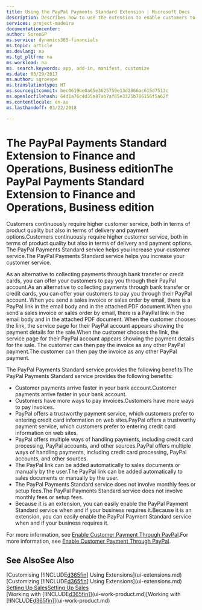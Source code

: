 ```yaml
---
title: Using the PayPal Payments Standard Extension | Microsoft Docs
description: Describes how to use the extension to enable customers to make payments with PayPal.
services: project-madeira
documentationcenter: 
author: SorenGP
ms.service: dynamics365-financials
ms.topic: article
ms.devlang: na
ms.tgt_pltfrm: na
ms.workload: na
ms. search.keywords: app, add-in, manifest, customize
ms.date: 03/29/2017
ms.author: sgroespe
ms.translationtype: HT
ms.sourcegitcommit: bec0619be0a65e3625759e13d2866ac615d7513c
ms.openlocfilehash: 64d1a76c4d35a87ab7af85e3325b786156f5a62f
ms.contentlocale: en-au
ms.lasthandoff: 03/22/2018

---
```

# <a name="the-paypal-payments-standard-extension-to-finance-and-operations-business-edition"></a><span data-ttu-id="2414c-103">The PayPal Payments Standard Extension to Finance and Operations, Business edition</span><span class="sxs-lookup"><span data-stu-id="2414c-103">The PayPal Payments Standard Extension to Finance and Operations, Business edition</span></span> 
<span data-ttu-id="2414c-104">Customers continuously require higher customer service, both in terms of product quality but also in terms of delivery and payment options.</span><span class="sxs-lookup"><span data-stu-id="2414c-104">Customers continuously require higher customer service, both in terms of product quality but also in terms of delivery and payment options.</span></span> <span data-ttu-id="2414c-105">The PayPal Payments Standard service helps you increase your customer service.</span><span class="sxs-lookup"><span data-stu-id="2414c-105">The PayPal Payments Standard service helps you increase your customer service.</span></span>

<span data-ttu-id="2414c-106">As an alternative to collecting payments through bank transfer or credit cards, you can offer your customers to pay you through their PayPal account.</span><span class="sxs-lookup"><span data-stu-id="2414c-106">As an alternative to collecting payments through bank transfer or credit cards, you can offer your customers to pay you through their PayPal account.</span></span> <span data-ttu-id="2414c-107">When you send a sales invoice or sales order by email, there is a PayPal link in the email body and in the attached PDF document.</span><span class="sxs-lookup"><span data-stu-id="2414c-107">When you send a sales invoice or sales order by email, there is a PayPal link in the email body and in the attached PDF document.</span></span> <span data-ttu-id="2414c-108">When the customer chooses the link, the service page for their PayPal account appears showing the payment details for the sale.</span><span class="sxs-lookup"><span data-stu-id="2414c-108">When the customer chooses the link, the service page for their PayPal account appears showing the payment details for the sale.</span></span> <span data-ttu-id="2414c-109">The customer can then pay the invoice as any other PayPal payment.</span><span class="sxs-lookup"><span data-stu-id="2414c-109">The customer can then pay the invoice as any other PayPal payment.</span></span>

<span data-ttu-id="2414c-110">The PayPal Payments Standard service provides the following benefits:</span><span class="sxs-lookup"><span data-stu-id="2414c-110">The PayPal Payments Standard service provides the following benefits:</span></span>

* <span data-ttu-id="2414c-111">Customer payments arrive faster in your bank account.</span><span class="sxs-lookup"><span data-stu-id="2414c-111">Customer payments arrive faster in your bank account.</span></span>
* <span data-ttu-id="2414c-112">Customers have more ways to pay invoices.</span><span class="sxs-lookup"><span data-stu-id="2414c-112">Customers have more ways to pay invoices.</span></span>
* <span data-ttu-id="2414c-113">PayPal offers a trustworthy payment service, which customers prefer to entering credit card information on web sites.</span><span class="sxs-lookup"><span data-stu-id="2414c-113">PayPal offers a trustworthy payment service, which customers prefer to entering credit card information on web sites.</span></span>
* <span data-ttu-id="2414c-114">PayPal offers multiple ways of handling payments, including credit card processing, PayPal accounts, and other sources.</span><span class="sxs-lookup"><span data-stu-id="2414c-114">PayPal offers multiple ways of handling payments, including credit card processing, PayPal accounts, and other sources.</span></span>
* <span data-ttu-id="2414c-115">The PayPal link can be added automatically to sales documents or manually by the user.</span><span class="sxs-lookup"><span data-stu-id="2414c-115">The PayPal link can be added automatically to sales documents or manually by the user.</span></span>
* <span data-ttu-id="2414c-116">The PayPal Payments Standard service does not involve monthly fees or setup fees.</span><span class="sxs-lookup"><span data-stu-id="2414c-116">The PayPal Payments Standard service does not involve monthly fees or setup fees.</span></span>
* <span data-ttu-id="2414c-117">Because it is an extension, you can easily enable the PayPal Payment Standard service when and if your business requires it.</span><span class="sxs-lookup"><span data-stu-id="2414c-117">Because it is an extension, you can easily enable the PayPal Payment Standard service when and if your business requires it.</span></span>  

<span data-ttu-id="2414c-118">For more information, see [Enable Customer Payment Through PayPal](sales-how-enable-payment-service-extensions.md).</span><span class="sxs-lookup"><span data-stu-id="2414c-118">For more information, see [Enable Customer Payment Through PayPal](sales-how-enable-payment-service-extensions.md).</span></span>

## <a name="see-also"></a><span data-ttu-id="2414c-119">See Also</span><span class="sxs-lookup"><span data-stu-id="2414c-119">See Also</span></span>
<span data-ttu-id="2414c-120">[Customising [!INCLUDE[d365fin](includes/d365fin_md.md)] Using Extensions](ui-extensions.md)</span><span class="sxs-lookup"><span data-stu-id="2414c-120">[Customizing [!INCLUDE[d365fin](includes/d365fin_md.md)] Using Extensions](ui-extensions.md)</span></span>  
[<span data-ttu-id="2414c-121">Setting Up Sales</span><span class="sxs-lookup"><span data-stu-id="2414c-121">Setting Up Sales</span></span>](sales-setup-sales.md)  
<span data-ttu-id="2414c-122">[Working with [!INCLUDE[d365fin](includes/d365fin_md.md)]](ui-work-product.md)</span><span class="sxs-lookup"><span data-stu-id="2414c-122">[Working with [!INCLUDE[d365fin](includes/d365fin_md.md)]](ui-work-product.md)</span></span>

